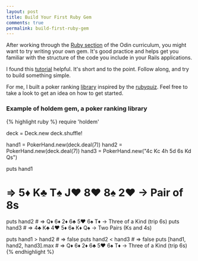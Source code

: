 ```yaml
---
layout: post
title: Build Your First Ruby Gem
comments: true
permalink: build-first-ruby-gem
---
```


After working through the [Ruby section]( http://www.theodinproject.com/ruby-programming)
of the Odin curriculum, you might want to try writing your own gem. It's good practice and
helps get you familiar with the structure of the code you include in your Rails applications.

I found this [tutorial](http://www.howistart.org/posts/ruby/1) helpful. It's short and to the point.  Follow along, and try to build something simple.

For me, I built a poker ranking [library](https://github.com/Jberczel/holdem) inspired by the [rubyquiz](http://rubyquiz.com/quiz24.html). Feel free to take a look to get an idea on how to get started.

### Example of holdem gem, a poker ranking library
{% highlight ruby %}
require 'holdem'

deck = Deck.new
deck.shuffle!

hand1 = PokerHand.new(deck.deal(7))
hand2 = PokerHand.new(deck.deal(7))
hand3 = PokerHand.new("4c Kc 4h 5d 6s Kd Qs")

puts hand1
# => 5♦ K♣ T♠ J♥ 8♥ 8♠ 2♥ -> Pair of 8s
puts hand2                     # => Q♦ 6♦ 2♦ 6♣ 5♥ 6♠ T♦ -> Three of a Kind (trip 6s)
puts hand3                     # => 4♣ K♣ 4♥ 5♦ 6♠ K♦ Q♠ -> Two Pairs (Ks and 4s)

puts hand1 > hand2             # => false
puts hand2 < hand3             # => false
puts [hand1, hand2, hand3].max # => Q♦ 6♦ 2♦ 6♣ 5♥ 6♠ T♦ -> Three of a Kind (trip 6s)
{% endhighlight %}
